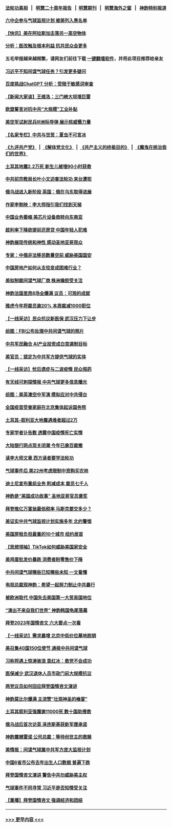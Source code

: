 #### [法轮功真相](https://github.com/gfw-breaker/truth/blob/master/README.md?t=0) &nbsp;&nbsp;|&nbsp;&nbsp; [明慧二十周年报告](https://github.com/gfw-breaker/mh-reports/blob/master/README.md?t=0) &nbsp;&nbsp;|&nbsp;&nbsp;[明慧期刊](https://github.com/gfw-breaker/mh-qikan) &nbsp;&nbsp;|&nbsp;&nbsp; [明慧海外之窗](https://github.com/gfw-breaker/mh-news/blob/master/README.md?t=0) &nbsp;&nbsp;|&nbsp;&nbsp; [神韵特别报道](https://github.com/gfw-breaker/mh-news/blob/master/shenyun.md?t=0)
#### [六中企参与气球监视计划 被美列入黑名单](../pages/nf4514/n13927280.md?t=02111243) 
#### [【快讯】美在阿拉斯加击落另一高空物体](../pages/nf4514/n13927261.md?t=02111243) 
#### [分析：医改触及根本利益 抗共民众会更多](../pages/nf4514/n13926456.md?t=02111243) 
#### 五毛举报越来越频繁，请网友们前往下载 [一键翻墙软件](https://github.com/gfw-breaker/ssr-accounts)，并将此项目推荐给亲友
#### [习近平不知间谍气球任务？引发更多疑问](../pages/nf4514/n13927245.md?t=02111243) 
#### [百度挑战ChatGPT 分析：受限于敏感词审查](../pages/nf4514/n13927243.md?t=02111243) 
#### [【新闻大家谈】王维洛：三门峡大坝埋巨雷](../pages/nf4514/n13927174.md?t=02111243) 
#### [欧盟誓言对抗中共“大规模”工业补贴](../pages/nf4514/n13927206.md?t=02111243) 
#### [美空军试射民兵III洲际导弹 展示核威慑力量](../pages/nf4514/n13927219.md?t=02111243) 
#### [【名家专栏】中共与世贸：夏虫不可言冰](../pages/nf4514/n13924595.md?t=02111243) 
#### [《九评共产党》](https://github.com/begood0513/9ping.md/blob/master/README.md) &nbsp;|&nbsp; [《解体党文化》](../../../../jtdwh.md/blob/master/README.md)  &nbsp;|&nbsp; [《共产主义的终极目的》](../../../../gczydzjmd.md/blob/master/README.md) &nbsp;|&nbsp; [《魔鬼在统治我们的世界》](../../../../mgztzwmdsj.md/blob/master/README.md) 
#### [土耳其地震2.2万死 新生儿被埋90小时获救](../pages/nf4514/n13927032.md?t=02111243) 
#### [中共前宗教局长叶小文迫害法轮功 来台遭拒](../pages/nf4514/n13927164.md?t=02111243) 
#### [俄乌战进入新阶段 英国：俄在乌东取得进展](../pages/nf4514/n13927045.md?t=02111243) 
#### [作家李勉映：李大师指引我们找到天梯](../pages/nf4514/n13926941.md?t=02111243) 
#### [中国业务萎缩 美芯片设备商转向东南亚](../pages/nf4514/n13926951.md?t=02111243) 
#### [趁利率下降欲提前还房贷 中国年轻人犯难](../pages/nf4514/n13926729.md?t=02111243) 
#### [神韵展现传统和神性 感动圣地亚哥观众](../pages/nf4514/n13927175.md?t=02111243) 
#### [专家：中俄非法移民数量空前 威胁美国国安](../pages/nf4514/n13926866.md?t=02111243) 
#### [中国房地产如何从支柱变成困难行业？](../pages/nf4514/n13926791.md?t=02111243) 
#### [美拟制裁间谍气球厂商 株洲橡胶受关注](../pages/nf4514/n13926559.md?t=02111243) 
#### [神韵法国里昂8场全爆满 议员：可观的成就](../pages/nf4514/n13926742.md?t=02111243) 
#### [雅虎今年将裁员逾20% 本周裁减1000职位](../pages/nf4514/n13926632.md?t=02111243) 
#### [【一线采访】民众抗议新医保 武汉压力下让步](../pages/nf4514/n13926500.md?t=02111243) 
#### [组图：FBI公布处理中共间谍气球的照片](../pages/nf4514/n13926494.md?t=02111243) 
#### [中共军民融合 AI产业投资成白宫遏制目标](../pages/nf4514/n13926491.md?t=02111243) 
#### [美官员：锁定为中共军方提供气球的实体](../pages/nf4514/n13926473.md?t=02111243) 
#### [【一线采访】忧后遗症与二波疫情 民众囤药](../pages/nf4514/n13926211.md?t=02111243) 
#### [有天线可刺探情报 中共气球更多信息曝光](../pages/nf4514/n13926469.md?t=02111243) 
#### [组图：美英澳空中军演 模拟应对中共侵台](../pages/nf4514/n13926447.md?t=02111243) 
#### [全国疫苗受害家庭在北京集体起诉国务院](../pages/nf4514/n13926114.md?t=02111243) 
#### [土耳其-叙利亚大地震遇难者超过2万](../pages/nf4514/n13926294.md?t=02111243) 
#### [专家学者讣告数 透露中国疫情死亡实情](../pages/nf4514/n13925712.md?t=02111243) 
#### [大陆银行网点现关闭潮 今年已逾百裁撤](../pages/nf4514/n13926235.md?t=02111243) 
#### [读李大师文章 西方读者要学法轮功](../pages/nf4514/n13925142.md?t=02111243) 
#### [气球事件后 美22州考虑限制中资购买农地](../pages/nf4514/n13926097.md?t=02111243) 
#### [迪士尼宣布重组业务 削减成本 裁员七千人](../pages/nf4514/n13925772.md?t=02111243) 
#### [神韵是“美国成功故事” 圣地亚哥官员褒奖](../pages/nf4514/n13926136.md?t=02111243) 
#### [拜登推亿万富翁最低税率 马斯克要交多少？](../pages/nf4514/n13925901.md?t=02111243) 
#### [美证实中共气球监视计划实施多年 北约警惕](../pages/nf4514/n13925762.md?t=02111243) 
#### [美国房租负担最重的10个城市 纽约居首](../pages/nf4514/n13925800.md?t=02111243) 
#### [【思想领袖】TikTok如何威胁美国家安全](../pages/nf4514/n13893011.md?t=02111243) 
#### [美鸡蛋批发价暴跌 消费者盼零售价下降](../pages/nf4514/n13925684.md?t=02111243) 
#### [中共间谍气球哪些已知哪些未知 一文看懂](../pages/nf4514/n13925659.md?t=02111243) 
#### [电视总裁观神韵：希望一起努力制止中共暴行](../pages/nf4514/n13925740.md?t=02111243) 
#### [被欧洲取代 中国失去美国第一大贸易国地位](../pages/nf4514/n13925575.md?t=02111243) 
#### [“演出不来自我们世界” 神韵韩国龟尾落幕](../pages/nf4514/n13925686.md?t=02111243) 
#### [拜登2023年国情咨文 六大要点一次看](../pages/nf4514/n13925576.md?t=02111243) 
#### [【一线采访】需求暴增 北京中低价位墓地脱销](../pages/nf4514/n13925419.md?t=02111243) 
#### [美召集40国150位使节 通报中共间谍气球](../pages/nf4514/n13925414.md?t=02111243) 
#### [习称将遇上惊涛骇浪 袁红冰：救党不会成功](../pages/nf4514/n13925412.md?t=02111243) 
#### [医保减少 武汉退休人员市政门前大规模抗议](../pages/nf4514/n13925389.md?t=02111243) 
#### [两党议员如何回应拜登国情咨文演讲](../pages/nf4514/n13925314.md?t=02111243) 
#### [神韵莫比尔爆满 主流赞“壮观神圣的飨宴”](../pages/nf4514/n13925369.md?t=02111243) 
#### [土耳其叙利亚强震逾11000死 数十国助搜救](../pages/nf4514/n13925018.md?t=02111243) 
#### [俄乌战后首次访英 泽连斯基获新军援承诺](../pages/nf4514/n13925463.md?t=02111243) 
#### [神韵震撼雷诺 公司总裁：等待创世主的救赎](../pages/nf4514/n13925459.md?t=02111243) 
#### [美情报：间谍气球属中共军方庞大监视计划](../pages/nf4514/n13924995.md?t=02111243) 
#### [中国6省市公布去年出生人口数据 普遍下跌](../pages/nf4514/n13925082.md?t=02111243) 
#### [拜登国情咨文演讲 警告中共勿威胁美主权](../pages/nf4514/n13925017.md?t=02111243) 
#### [气球事件不同寻常 习近平是否知情受关注](../pages/nf4514/n13924938.md?t=02111243) 
#### [【重播】拜登国情咨文 强调经济和团结](../pages/nf4514/n13924934.md?t=02111243) 

----
#### [ >>> 更早内容 <<< ](../indexes/nf4514-earlier.md)
